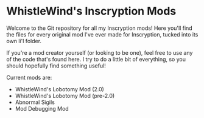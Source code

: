 # WhistleWind's Inscryption Mods

Welcome to the Git repository for all my Inscryption mods!
Here you'll find the files for every original mod I've ever made for Inscryption, tucked into its own li'l folder.

If you're a mod creator yourself (or looking to be one), feel free to use any of the code that's found here. I try to do a little bit of everything, so you should hopefully find something useful!

Current mods are:
- WhistleWind's Lobotomy Mod (2.0)
- WhistleWind's Lobotomy Mod (pre-2.0)
- Abnormal Sigils
- Mod Debugging Mod
